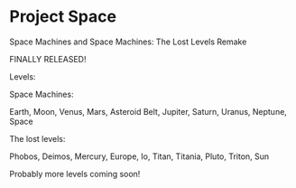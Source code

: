# Project Space
Space Machines and Space Machines: The Lost Levels Remake

FINALLY RELEASED!

Levels:

Space Machines:

Earth,
Moon,
Venus,
Mars,
Asteroid Belt,
Jupiter,
Saturn,
Uranus,
Neptune,
Space

The lost levels:

Phobos,
Deimos,
Mercury,
Europe,
Io,
Titan,
Titania,
Pluto,
Triton,
Sun

Probably more levels coming soon!